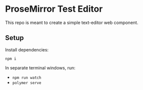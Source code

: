 # ProseMirror Test Editor

This repo is meant to create a simple text-editor web component.

## Setup

Install dependencies:

`npm i`

In separate terminal windows, run:

- `npm run watch`
- `polymer serve`
